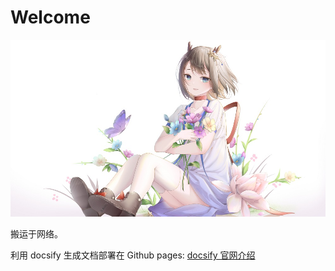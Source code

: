 # Welcome

<img src="./resources/images/homepage.jpg" width="756px"/>





搬运于网络。

利用 docsify 生成文档部署在 Github pages: [docsify 官网介绍](https://docsify.js.org/#/)